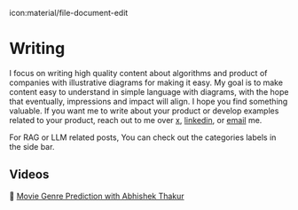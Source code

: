 icon:material/file-document-edit
# Writing

I focus on writing high quality content about algorithms and product of companies with illustrative diagrams for making it easy. My goal is to make content easy to understand in simple language with diagrams, with the hope that eventually, impressions and impact will align. I hope you find something valuable. If you want me to write about your product or develop examples related to your product, reach out to me over [x](https://x.com/Prashant_Dixit0), [linkedin](https://www.linkedin.com/in/prasant-kumar-a510bb192/), or [email](mailto:prasantdixit987@gmail.com) me.

For RAG or LLM related posts, You can check out the categories labels in the side bar.

## Videos

🤗 [Movie Genre Prediction with Abhishek Thakur](https://www.youtube.com/watch?v=Ycbi4uXJq4k)